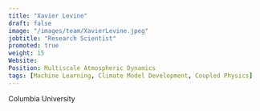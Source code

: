```yaml
---
title: "Xavier Levine"
draft: false
image: "/images/team/XavierLevine.jpeg"
jobtitle: "Research Scientist"
promoted: true
weight: 15
Website:
Position: Multiscale Atmospheric Dynamics
tags: [Machine Learning, Climate Model Development, Coupled Physics]
---
```



Columbia University
